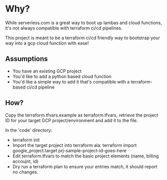 # Why?
While serverless.com is a great way to boot up lambas and cloud functions, it's not always compatible with terraform ci/cd pipelines.

This project is meant to be a terraform ci/cd friendly way to bootstrap your way into a gcp cloud function with ease!

## Assumptions

- You have an existing GCP project
- You'd like to add a python based cloud function
- You'd like a simple way to add it that's compatible with a terraform-based ci/cd pipeline


## How?

Copy the terraform.tfvars.example as terraform.tfvars, retrieve the project ID for your target GCP project/environment and add it to the file.

In the 'code' directory:
- terraform init
- Import the target project into terraform ala: terraform import google_project.target prj-sample-project-id-goes-here
- Edit terraform.tfvars to match the basic project elements (name, billing accoujnt, id)
- Dry run a terraform plan to ensure your entries match, it should report no changes.


